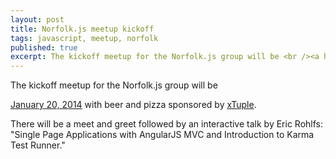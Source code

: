 ```yaml
---
layout: post
title: Norfolk.js meetup kickoff
tags: javascript, meetup, norfolk
published: true
excerpt: The kickoff meetup for the Norfolk.js group will be <br /><a href="http://www.meetup.com/NorfolkJS/events/150763672/">January 20, 2014</a> with beer and pizza sponsored by <a href="http://www.xtuple.com">xTuple</a>.
---
```


<p>The kickoff meetup for the Norfolk.js group will be</p>
<p>
<a href="http://www.meetup.com/NorfolkJS/events/150763672/">January 20, 2014</a>
with beer and pizza sponsored by <a href="http://www.xtuple.com">xTuple</a>.
</p>

<p>
There will be a meet and greet followed by an interactive talk by Eric Rohlfs: "Single Page Applications with AngularJS MVC and Introduction to Karma Test Runner."
</p>
